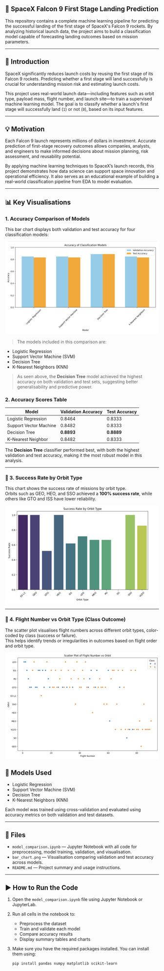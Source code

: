 ## 🚀 SpaceX Falcon 9 First Stage Landing Prediction

This repository contains a complete machine learning pipeline for predicting the successful landing of the first stage of SpaceX's Falcon 9 rockets. By analyzing historical launch data, the project aims to build a classification model capable of forecasting landing outcomes based on mission parameters.

---

## 📌 Introduction

SpaceX significantly reduces launch costs by reusing the first stage of its Falcon 9 rockets. Predicting whether a first stage will land successfully is crucial for understanding mission risk and estimating launch costs.

This project uses real-world launch data—including features such as orbit type, payload mass, flight number, and launch site—to train a supervised machine learning model. The goal is to classify whether a launch's first stage will successfully land (`1`) or not (`0`), based on its input features.

---

## 💡 Motivation

Each Falcon 9 launch represents millions of dollars in investment. Accurate prediction of first-stage recovery outcomes allows companies, analysts, and engineers to make informed decisions about mission planning, risk assessment, and reusability potential.

By applying machine learning techniques to SpaceX’s launch records, this project demonstrates how data science can support space innovation and operational efficiency. It also serves as an educational example of building a real-world classification pipeline from EDA to model evaluation.

---

## 📊 Key Visualisations

### 1. Accuracy Comparison of Models

This bar chart displays both validation and test accuracy for four classification models:

![Model Accuracy Comparison](Comparison_model_accuracy.png)

> The models included in this comparison are:
- Logistic Regression
- Support Vector Machine (SVM)
- Decision Tree
- K-Nearest Neighbors (KNN)

> As seen above, the **Decision Tree** model achieved the highest accuracy on both validation and test sets, suggesting better generalisability and predictive power.

### 2. Accuracy Scores Table

| Model                  | Validation Accuracy | Test Accuracy |
|------------------------|---------------------|---------------|
| Logistic Regression    | 0.8464              | 0.8333        |
| Support Vector Machine | 0.8482              | 0.8333        |
| Decision Tree          | **0.8893**          | **0.8889**    |
| K–Nearest Neighbor     | 0.8482              | 0.8333        |

The **Decision Tree** classifier performed best, with both the highest validation and test accuracy, making it the most robust model in this analysis.

---

### 🔹 3. Success Rate by Orbit Type

This chart shows the success rate of missions by orbit type.  
Orbits such as GEO, HEO, and SSO achieved a **100% success rate**, while others like GTO and ISS have lower reliability.

![Success Rate by Orbit Type](Success_rate_orbit.png)

---

### 🔹 4. Flight Number vs Orbit Type (Class Outcome)

The scatter plot visualises flight numbers across different orbit types, color-coded by class (success or failure).  
This helps identify trends or irregularities in outcomes based on flight order and orbit type.

![Flight Number vs Orbit](Flight_number_orbit.png)

## 🤖 Models Used

- Logistic Regression  
- Support Vector Machine (SVM)  
- Decision Tree  
- K-Nearest Neighbors (KNN)  

Each model was trained using cross-validation and evaluated using accuracy metrics on both validation and test datasets.

---

## 📂 Files

- `model_comparison.ipynb` — Jupyter Notebook with all code for preprocessing, model training, validation, and visualisation.  
- `bar_chart.png` — Visualisation comparing validation and test accuracy across models.  
- `README.md` — Project summary and usage instructions.

---

## ▶️ How to Run the Code

1. Open the `model_comparison.ipynb` file using Jupyter Notebook or JupyterLab.
2. Run all cells in the notebook to:
   - Preprocess the dataset
   - Train and validate each model
   - Compare accuracy results
   - Display summary tables and charts
3. Make sure you have the required packages installed. You can install them using:

   ```bash
   pip install pandas numpy matplotlib scikit-learn

